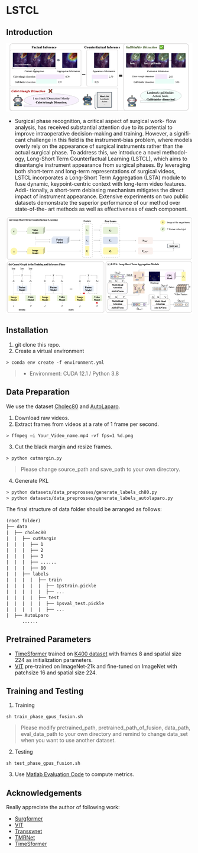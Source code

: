 # LSTCL

## Introduction
<p align="center">
  <img src="new_intro.png" alt="Figure 1 from paper" width="800"/>
</p>

- Surgical phase recognition, a critical aspect of surgical work-
flow analysis, has received substantial attention due to its potential to
improve intraoperative decision-making and training. However, a signifi-
cant challenge in this field is the instrument-bias problem, where models
overly rely on the appearance of surgical instruments rather than the
actual surgical phase. To address this, we introduce a novel methodol-
ogy, Long-Short Term Counterfactual Learning (LSTCL), which aims to
disentangle instrument appearance from surgical phases. By leveraging
both short-term and long-term representations of surgical videos, LSTCL
incorporates a Long-Short Term Aggregation (LSTA) module to fuse
dynamic, keypoint-centric context with long-term video features. Addi-
tionally, a short-term debiasing mechanism mitigates the direct impact
of instrument appearance. Extensive experiments on two public datasets
demonstrate the superior performance of our method over state-of-the-
art methods as well as effectiveness of each component.
<p align="center">
  <img src="method.png" alt="Figure 2 from paper" width="800"/>
</p>

## Installation
1. git clone this repo.
2. Create a virtual environment
```shell
> conda env create -f environment.yml
```
> * Environment: CUDA 12.1 / Python 3.8

## Data Preparation
We use the dataset [Cholec80](https://camma.unistra.fr/datasets/) and [AutoLaparo](https://autolaparo.github.io/).
1. Download raw videos.
2. Extract frames from videos at a rate of 1 frame per second.
```shell
> ffmpeg –i Your_Video_name.mp4 -vf fps=1 %d.png
```
3. Cut the black margin and resize frames.
```shell
> python cutmargin.py
```
> Please change source_path and save_path to your own directory.

4. Generate PKL
```shell
> python datasets/data_preprosses/generate_labels_ch80.py
> python datasets/data_preprosses/generate_labels_autolaparo.py
```

The final structure of data folder should be arranged as follows:
```
(root folder)
├── data
|  ├── cholec80
|  |  ├── cutMargin
|  |  |  ├── 1
|  |  |  ├── 2
|  |  |  ├── 3
|  |  |  ├── ......
|  |  |  ├── 80
|  |  ├── labels
|  |  |  |  ├── train
|  |  |  |  |  ├── 1pstrain.pickle
|  |  |  |  |  ├── ...
|  |  |  |  ├── test
|  |  |  |  |  ├── 1psval_test.pickle
|  |  |  |  |  ├── ...
|  ├── AutoLparo
      ......
```

## Pretrained Parameters
* [TimeSformer](https://github.com/facebookresearch/TimeSformer) trained on [K400 dataset](https://www.dropbox.com/s/g5t24we9gl5yk88/TimeSformer_divST_8x32_224_K400.pyth?dl=0) with frames 8 and spatial size 224 as initialization parameters.
* [VIT](https://github.com/google-research/vision_transformer) pre-trained on ImageNet-21k and fine-tuned on ImageNet with patchsize 16 and spatial size 224.

## Training and Testing
1. Training
```shell
sh train_phase_gpus_fusion.sh
```
> Please modify pretrained_path, pretrained_path_of_fusion, data_path, eval_data_path to your own directory and remind to change data_set when you want to use another dataset.
2. Testing
```shell
sh test_phase_gpus_fusion.sh
```
3. Use [Matlab Evaluation Code](https://github.com/isyangshu/Surgformer/tree/master/evaluation_matlab) to compute metrics.

## Acknowledgements
Really appreciate the author of following work:
- [Surgformer](https://github.com/isyangshu/Surgformer)
- [VIT](https://github.com/google-research/vision_transformer)
- [Transsvnet](https://github.com/xjgaocs/Trans-SVNet)
- [TMRNet](https://github.com/YuemingJin/TMRNet)
- [TimeSformer](https://github.com/facebookresearch/TimeSformer)
